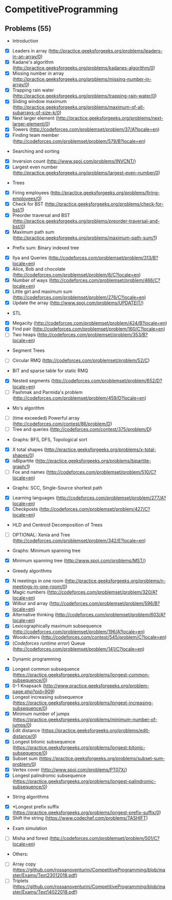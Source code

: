 # CompetitiveProgramming

## Problems (55)
* Introduction
- [x] Leaders in array (http://practice.geeksforgeeks.org/problems/leaders-in-an-array/0)
- [x] Kadane's algorithm (http://practice.geeksforgeeks.org/problems/kadanes-algorithm/0)
- [x] Missing number in array (http://practice.geeksforgeeks.org/problems/missing-number-in-array/0)
- [x] Trapping rain water (http://practice.geeksforgeeks.org/problems/trapping-rain-water/0)
- [x] Sliding window maximum (http://practice.geeksforgeeks.org/problems/maximum-of-all-subarrays-of-size-k/0)
- [x] Next larger element (http://practice.geeksforgeeks.org/problems/next-larger-element/0)
- [x] Towers (http://codeforces.com/problemset/problem/37/A?locale=en)
- [x] Finding team member (http://codeforces.com/problemset/problem/579/B?locale=en)
* Searching and sorting
- [x] Inversion count (http://www.spoj.com/problems/INVCNT/)
- [x] Largest even number (http://practice.geeksforgeeks.org/problems/largest-even-number/0)
* Trees
- [x] Firing employees (http://practice.geeksforgeeks.org/problems/firing-employees/0)
- [x] Check for BST (http://practice.geeksforgeeks.org/problems/check-for-bst/1)
- [x] Preorder traversal and BST (http://practice.geeksforgeeks.org/problems/preorder-traversal-and-bst/0)
- [x] Maximum path sum (http://practice.geeksforgeeks.org/problems/maximum-path-sum/1)
* Prefix sum: Binary indexed tree
- [x] Ilya and Queries (http://codeforces.com/problemset/problem/313/B?locale=en)
- [x] Alice, Bob and chocolate (http://codeforces.com/problemset/problem/6/C?locale=en)
- [x] Number of ways (http://codeforces.com/problemset/problem/466/C?locale=en)
- [x] Little girl and maximum sum (http://codeforces.com/problemset/problem/276/C?locale=en)
- [x] Update the array (http://www.spoj.com/problems/UPDATEIT/)
* STL
- [x] Megacity (http://codeforces.com/problemset/problem/424/B?locale=en)
- [x] Find pair (http://codeforces.com/problemset/problem/160/C?locale=en)
- [ ] Two heaps (http://codeforces.com/problemset/problem/353/B?locale=en)
* Segment Trees
- [ ] Circular RMQ (http://codeforces.com/problemset/problem/52/C)
* BIT and sparse table for static RMQ
- [x] Nested segments (http://codeforces.com/problemset/problem/652/D?locale=en)
- [ ] Pashmak and Parmida's problem (http://codeforces.com/problemset/problem/459/D?locale=en)
* Mo's algorithm
- [ ] (time exceeded) Powerful array (http://codeforces.com/contest/86/problem/D)
- [ ] Tree and queries (http://codeforces.com/contest/375/problem/D)
* Graphs: BFS, DFS, Topological sort
- [x] X total shapes (http://practice.geeksforgeeks.org/problems/x-total-shapes/0)
- [x] isBipartite (http://practice.geeksforgeeks.org/problems/bipartite-graph/1)
- [ ] Fox and names (http://codeforces.com/problemset/problem/510/C?locale=en)
* Graphs: SCC, Single-Source shortest path
- [x] Learning languages (http://codeforces.com/problemset/problem/277/A?locale=en)
- [x] Checkposts (http://codeforces.com/problemset/problem/427/C?locale=en)
* HLD and Centroid Decomposition of Trees
- [ ] OPTIONAL: Xenia and Tree (http://codeforces.com/problemset/problem/342/E?locale=en)
* Graphs: Minimum spanning tree
- [x] Minimum spanning tree (http://www.spoj.com/problems/MST/)
* Greedy algorithms
- [x] N meetings in one room (http://practice.geeksforgeeks.org/problems/n-meetings-in-one-room/0)
- [x] Magic numbers (http://codeforces.com/problemset/problem/320/A?locale=en)
- [x] Wilbur and array (http://codeforces.com/problemset/problem/596/B?locale=en)
- [x] Alternative thinking (http://codeforces.com/problemset/problem/603/A?locale=en)
- [x] Lexicographically maximum subsequence (http://codeforces.com/problemset/problem/196/A?locale=en)
- [x] Woodcutters (http://codeforces.com/contest/545/problem/C?locale=en)
- [x] (*Codeforces runtime error*) Queue (http://codeforces.com/problemset/problem/141/C?locale=en)
* Dynamic programming
- [x] Longest common subsequence (https://practice.geeksforgeeks.org/problems/longest-common-subsequence/0)
- [x] 0-1 Knapsack (http://www.practice.geeksforgeeks.org/problem-page.php?pid=909)
- [x] Longest increasing subsequence (https://practice.geeksforgeeks.org/problems/longest-increasing-subsequence/0)
- [x] Minimum number of jumps (https://practice.geeksforgeeks.org/problems/minimum-number-of-jumps/0)
- [x] Edit distance (https://practice.geeksforgeeks.org/problems/edit-distance/0)
- [x] Longest bitonic subsequence (https://practice.geeksforgeeks.org/problems/longest-bitonic-subsequence/0)
- [x] Subset sum (https://practice.geeksforgeeks.org/problems/subset-sum-problem/0)
- [x] Vertex cover (http://www.spoj.com/problems/PT07X/)
- [x] Longest palindromic subsequence (https://practice.geeksforgeeks.org/problems/longest-palindromic-subsequence/0)
* String algorithms
- [x] *Longest prefix suffix (https://practice.geeksforgeeks.org/problems/longest-prefix-suffix/0)
- [x] Shift the string (https://www.codechef.com/problems/TASHIFT)
* Exam simulation
- [ ] Misha and forest (http://codeforces.com/problemset/problem/501/C?locale=en)
* Others:
- [ ] Array copy (https://github.com/rossanoventurini/CompetitiveProgramming/blob/master/Exams/Text23012018.pdf)
- [ ] Triplets (https://github.com/rossanoventurini/CompetitiveProgramming/blob/master/Exams/Text14022018.pdf)
